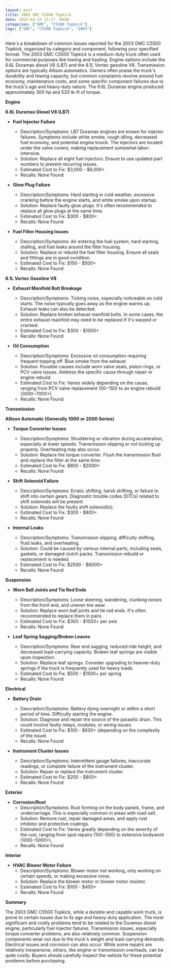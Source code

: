 ```yaml
---
layout: post
title: 2003 GMC C5500 Topkick
date: 2025-03-15 13:17 -0400
categories: ["GMC", "C5500 Topkick"]
tags: ["GMC", "C5500 Topkick", "2003"]
---
```

Here's a breakdown of common issues reported for the 2003 GMC C5500 Topkick, organized by category and component, following your specified format. The 2003 GMC C5500 Topkick is a medium-duty truck often used for commercial purposes like towing and hauling. Engine options include the 6.6L Duramax diesel V8 (LB7) and the 8.1L Vortec gasoline V8. Transmission options are typically Allison automatics. Owners often praise the truck's durability and towing capacity, but common complaints revolve around fuel economy, maintenance costs, and some specific component failures due to the truck's age and heavy-duty nature. The 6.6L Duramax engine produced approximately 300 hp and 520 lb-ft of torque.

**Engine**

**6.6L Duramax Diesel V8 (LB7)**

*   **Fuel Injector Failure**
    *   Description/Symptoms: LB7 Duramax engines are known for injector failures. Symptoms include white smoke, rough idling, decreased fuel economy, and potential engine knock. The injectors are located under the valve covers, making replacement somewhat labor-intensive.
    *   Solution: Replace all eight fuel injectors. Ensure to use updated part numbers to prevent recurring issues.
    *   Estimated Cost to Fix: $3,000 - $6,000+
    *   Recalls: None Found

*   **Glow Plug Failure**
    *   Description/Symptoms: Hard starting in cold weather, excessive cranking before the engine starts, and white smoke upon startup.
    *   Solution: Replace faulty glow plugs. It's often recommended to replace all glow plugs at the same time.
    *   Estimated Cost to Fix: $300 - $800+
    *   Recalls: None Found

*   **Fuel Filter Housing Issues**
    *   Description/Symptoms: Air entering the fuel system, hard starting, stalling, and fuel leaks around the filter housing.
    *   Solution: Replace or rebuild the fuel filter housing. Ensure all seals and fittings are in good condition.
    *   Estimated Cost to Fix: $150 - $500+
    *   Recalls: None Found

**8.1L Vortec Gasoline V8**

*   **Exhaust Manifold Bolt Breakage**
    *   Description/Symptoms: Ticking noise, especially noticeable on cold starts. The noise typically goes away as the engine warms up. Exhaust leaks can also be detected.
    *   Solution: Replace broken exhaust manifold bolts. In some cases, the entire exhaust manifold may need to be replaced if it's warped or cracked.
    *   Estimated Cost to Fix: $300 - $1000+
    *   Recalls: None Found

*   **Oil Consumption**
    *   Description/Symptoms: Excessive oil consumption requiring frequent topping off. Blue smoke from the exhaust.
    *   Solution: Possible causes include worn valve seals, piston rings, or PCV valve issues. Address the specific cause through repair or engine rebuild.
    *   Estimated Cost to Fix: Varies widely depending on the cause, ranging from PCV valve replacement ($50-$150) to an engine rebuild ($3000-$7000+).
    *   Recalls: None Found

**Transmission**

**Allison Automatic (Generally 1000 or 2000 Series)**

*   **Torque Converter Issues**
    *   Description/Symptoms: Shuddering or vibration during acceleration, especially at lower speeds. Transmission slipping or not locking up properly. Overheating may also occur.
    *   Solution: Replace the torque converter. Flush the transmission fluid and replace the filter at the same time.
    *   Estimated Cost to Fix: $800 - $2000+
    *   Recalls: None Found

*   **Shift Solenoid Failure**
    *   Description/Symptoms: Erratic shifting, harsh shifting, or failure to shift into certain gears. Diagnostic trouble codes (DTCs) related to shift solenoids will be present.
    *   Solution: Replace the faulty shift solenoid(s).
    *   Estimated Cost to Fix: $300 - $800+
    *   Recalls: None Found

*   **Internal Leaks**
    * Description/Symptoms: Transmission slipping, difficulty shifting, fluid leaks, and overheating.
    * Solution: Could be caused by various internal parts, including seals, gaskets, or damaged clutch packs. Transmission rebuild or replacement is needed.
    * Estimated Cost to Fix: $2500 - $6000+
    * Recalls: None Found

**Suspension**

*   **Worn Ball Joints and Tie Rod Ends**
    *   Description/Symptoms: Loose steering, wandering, clunking noises from the front end, and uneven tire wear.
    *   Solution: Replace worn ball joints and tie rod ends. It's often recommended to replace them in pairs.
    *   Estimated Cost to Fix: $300 - $1000+ per axle
    *   Recalls: None Found

*   **Leaf Spring Sagging/Broken Leaves**
    *   Description/Symptoms: Rear end sagging, reduced ride height, and decreased load-carrying capacity. Broken leaf springs are visible upon inspection.
    *   Solution: Replace leaf springs. Consider upgrading to heavier-duty springs if the truck is frequently used for heavy loads.
    *   Estimated Cost to Fix: $500 - $1500+ per spring
    *   Recalls: None Found

**Electrical**

*   **Battery Drain**
    *   Description/Symptoms: Battery dying overnight or within a short period of time. Difficulty starting the engine.
    *   Solution: Diagnose and repair the source of the parasitic drain. This could involve faulty relays, modules, or wiring issues.
    *   Estimated Cost to Fix: $100 - $500+ (depending on the complexity of the issue)
    *   Recalls: None Found

*   **Instrument Cluster Issues**
    *   Description/Symptoms: Intermittent gauge failures, inaccurate readings, or complete failure of the instrument cluster.
    *   Solution: Repair or replace the instrument cluster.
    *   Estimated Cost to Fix: $200 - $800+
    *   Recalls: None Found

**Exterior**

*   **Corrosion/Rust**
    *   Description/Symptoms: Rust forming on the body panels, frame, and undercarriage. This is especially common in areas with road salt.
    *   Solution: Remove rust, repair damaged areas, and apply rust inhibitor and protective coatings.
    *   Estimated Cost to Fix: Varies greatly depending on the severity of the rust, ranging from spot repairs ($100-$500) to extensive bodywork ($1000-$5000+).
    *   Recalls: None Found

**Interior**

*   **HVAC Blower Motor Failure**
    *   Description/Symptoms: Blower motor not working, only working on certain speeds, or making excessive noise.
    *   Solution: Replace the blower motor or blower motor resistor.
    *   Estimated Cost to Fix: $100 - $400+
    *   Recalls: None Found

**Summary**

The 2003 GMC C5500 Topkick, while a durable and capable work truck, is prone to certain issues due to its age and heavy-duty application. The most significant and costly problems tend to be related to the Duramax diesel engine, particularly fuel injector failures. Transmission issues, especially torque converter problems, are also relatively common. Suspension components wear out due to the truck's weight and load-carrying demands. Electrical issues and corrosion can also occur. While some repairs are relatively inexpensive, others, like engine or transmission overhauls, can be quite costly. Buyers should carefully inspect the vehicle for these potential problems before purchasing.

